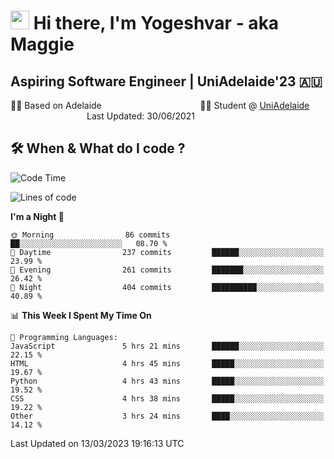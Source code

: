 <h1><img src="https://emojis.slackmojis.com/emojis/images/1531849430/4246/blob-sunglasses.gif?1531849430" width="30"/> Hi there, I'm Yogeshvar - aka Maggie</h1>

## Aspiring Software Engineer | UniAdelaide'23 🇦🇺  
🏂🏻  Based on Adelaide &nbsp;&nbsp;&nbsp;&nbsp;&nbsp;&nbsp;&nbsp;&nbsp;&nbsp;&nbsp;&nbsp;&nbsp;&nbsp;&nbsp;&nbsp;&nbsp;&nbsp;&nbsp;&nbsp;&nbsp;&nbsp;&nbsp;&nbsp;&nbsp;&nbsp;&nbsp;&nbsp;&nbsp;&nbsp;&nbsp;&nbsp;&nbsp;&nbsp;&nbsp;&nbsp;&nbsp;&nbsp;&nbsp;&nbsp;👨‍💻 Student @ [UniAdelaide](https://www.adelaide.edu.au)   &nbsp;&nbsp;&nbsp;&nbsp;&nbsp;&nbsp;&nbsp;&nbsp;&nbsp;&nbsp;&nbsp;&nbsp;&nbsp;&nbsp;&nbsp;&nbsp;&nbsp;&nbsp;&nbsp;&nbsp;&nbsp;&nbsp;&nbsp;&nbsp;&nbsp;&nbsp;&nbsp;&nbsp;&nbsp;&nbsp;&nbsp;Last Updated: 30/06/2021

## 🛠 When & What do I code ?  

<!--START_SECTION:waka-->
![Code Time](http://img.shields.io/badge/Code%20Time-2%2C001%20hrs%2030%20mins-blue)

![Lines of code](https://img.shields.io/badge/From%20Hello%20World%20I%27ve%20Written-3.6%20million%20lines%20of%20code-blue)

**I'm a Night 🦉** 

```text
🌞 Morning                86 commits          ██░░░░░░░░░░░░░░░░░░░░░░░   08.70 % 
🌆 Daytime                237 commits         ██████░░░░░░░░░░░░░░░░░░░   23.99 % 
🌃 Evening                261 commits         ███████░░░░░░░░░░░░░░░░░░   26.42 % 
🌙 Night                  404 commits         ██████████░░░░░░░░░░░░░░░   40.89 % 
```


📊 **This Week I Spent My Time On** 

```text
💬 Programming Languages: 
JavaScript               5 hrs 21 mins       ██████░░░░░░░░░░░░░░░░░░░   22.15 % 
HTML                     4 hrs 45 mins       █████░░░░░░░░░░░░░░░░░░░░   19.67 % 
Python                   4 hrs 43 mins       █████░░░░░░░░░░░░░░░░░░░░   19.52 % 
CSS                      4 hrs 38 mins       █████░░░░░░░░░░░░░░░░░░░░   19.22 % 
Other                    3 hrs 24 mins       ████░░░░░░░░░░░░░░░░░░░░░   14.12 % 
```


 Last Updated on 13/03/2023 19:16:13 UTC
<!--END_SECTION:waka-->
